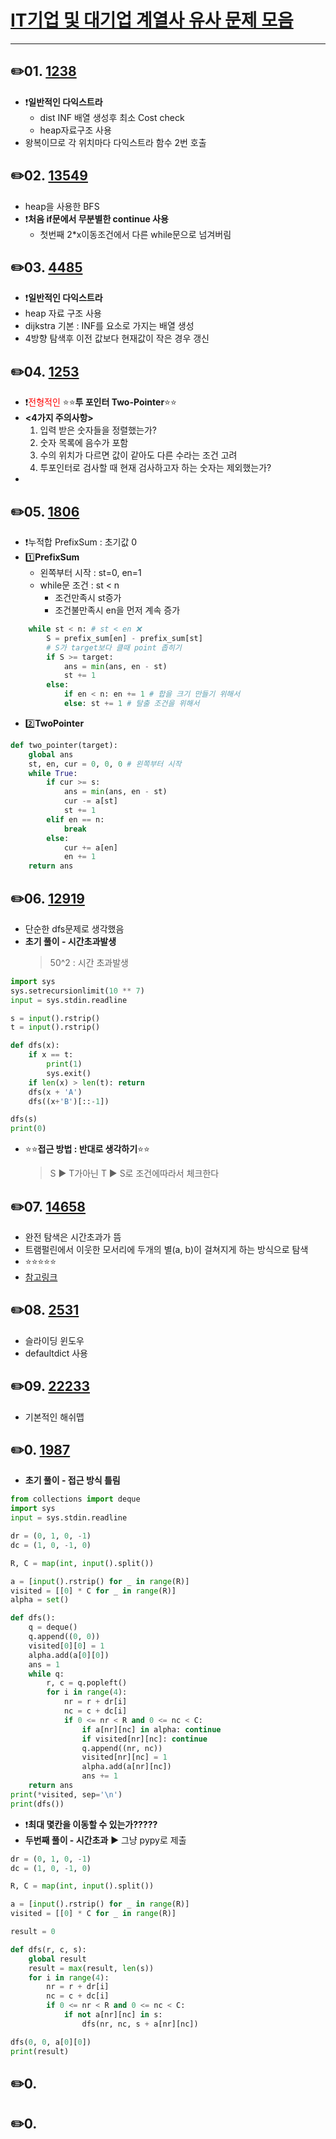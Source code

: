 # [IT기업 및 대기업 계열사 유사 문제 모음](https://www.acmicpc.net/workbook/view/8708)

---

## ✏️01. [1238](https://www.acmicpc.net/problem/1238)

- ❗️**일반적인 다익스트라**
  - dist INF 배열 생성후 최소 Cost check
  - heap자료구조 사용
- 왕복이므로 각 위치마다 다익스트라 함수 2번 호출

## ✏️02. [13549](https://www.acmicpc.net/problem/13549)

- heap을 사용한 BFS
- ❗️**처음 if문에서 무분별한 continue 사용**
  - 첫번째 2\*x이동조건에서 다른 while문으로 넘겨버림

## ✏️03. [4485](https://www.acmicpc.net/problem/4485)

- ❗️**일반적인 다익스트라**
- heap 자료 구조 사용
- dijkstra 기본 : INF를 요소로 가지는 배열 생성
- 4방향 탐색후 이전 값보다 현재값이 작은 경우 갱신

## ✏️04. [1253](https://www.acmicpc.net/problem/1253)

- ❗️<span style="color:red">전형적인 </span>⭐️⭐️**투 포인터 Two-Pointer**⭐️⭐️
- **<4가지 주의사항>**
  1. 입력 받은 숫자들을 정렬했는가?
  2. 숫자 목록에 음수가 포함
  3. 수의 위치가 다르면 값이 같아도 다른 수라는 조건 고려
  4. 투포인터로 검사할 때 현재 검사하고자 하는 숫자는 제외했는가?
-

## ✏️05. [1806](https://www.acmicpc.net/problem/1806)

- ❗️누적합 PrefixSum : 초기값 0
- 1️⃣**PrefixSum**
  - 왼쪽부터 시작 : st=0, en=1
  - while문 조건 : st < n
    - 조건만족시 st증가
    - 조건불만족시 en을 먼저 계속 증가

```python
    while st < n: # st < en ❌
        S = prefix_sum[en] - prefix_sum[st]
        # S가 target보다 클때 point 좁히기
        if S >= target:
            ans = min(ans, en - st)
            st += 1
        else:
            if en < n: en += 1 # 합을 크기 만들기 위해서
            else: st += 1 # 탈출 조건을 위해서
```

- 2️⃣**TwoPointer**

```python
def two_pointer(target):
    global ans
    st, en, cur = 0, 0, 0 # 왼쪽부터 시작
    while True:
        if cur >= s:
            ans = min(ans, en - st)
            cur -= a[st]
            st += 1
        elif en == n:
            break
        else:
            cur += a[en]
            en += 1
    return ans
```

## ✏️06. [12919](https://www.acmicpc.net/problem/12919)

- 단순한 dfs문제로 생각했음
- **초기 풀이 - 시간초과발생**
  > 50^2 : 시간 초과발생

```python
import sys
sys.setrecursionlimit(10 ** 7)
input = sys.stdin.readline

s = input().rstrip()
t = input().rstrip()

def dfs(x):
    if x == t:
        print(1)
        sys.exit()
    if len(x) > len(t): return
    dfs(x + 'A')
    dfs((x+'B')[::-1])

dfs(s)
print(0)
```

- ⭐️⭐️**접근 방법 : 반대로 생각하기**⭐️⭐️
  > S ▶️ T가아닌
  > T ▶️ S로 조건에따라서 체크한다

## ✏️07. [14658](https://www.acmicpc.net/problem/14658)

- 완전 탐색은 시간초과가 뜸
- 트램펄린에서 이웃한 모서리에 두개의 별(a, b)이 걸쳐지게 하는 방식으로 탐색
- ⭐️⭐️⭐️⭐️⭐️
- [참고링크](https://astrid-dm.tistory.com/463)

## ✏️08. [2531](https://www.acmicpc.net/problem/2531)

- 슬라이딩 윈도우
- defaultdict 사용

## ✏️09. [22233](https://www.acmicpc.net/problem/22233)

- 기본적인 해쉬맵

## ✏️0. [1987](https://www.acmicpc.net/problem/1987)

- **초기 풀이 - 접근 방식 틀림**

```python
from collections import deque
import sys
input = sys.stdin.readline

dr = (0, 1, 0, -1)
dc = (1, 0, -1, 0)

R, C = map(int, input().split())

a = [input().rstrip() for _ in range(R)]
visited = [[0] * C for _ in range(R)]
alpha = set()

def dfs():
    q = deque()
    q.append((0, 0))
    visited[0][0] = 1
    alpha.add(a[0][0])
    ans = 1
    while q:
        r, c = q.popleft()
        for i in range(4):
            nr = r + dr[i]
            nc = c + dc[i]
            if 0 <= nr < R and 0 <= nc < C:
                if a[nr][nc] in alpha: continue
                if visited[nr][nc]: continue
                q.append((nr, nc))
                visited[nr][nc] = 1
                alpha.add(a[nr][nc])
                ans += 1
    return ans
print(*visited, sep='\n')
print(dfs())
```

- ❗️**최대 몇칸을 이동할 수 있는가?????**
- **두번째 풀이 - 시간초과**
  ▶️ 그냥 pypy로 제출

```python
dr = (0, 1, 0, -1)
dc = (1, 0, -1, 0)

R, C = map(int, input().split())

a = [input().rstrip() for _ in range(R)]
visited = [[0] * C for _ in range(R)]

result = 0

def dfs(r, c, s):
    global result
    result = max(result, len(s))
    for i in range(4):
        nr = r + dr[i]
        nc = c + dc[i]
        if 0 <= nr < R and 0 <= nc < C:
            if not a[nr][nc] in s:
                dfs(nr, nc, s + a[nr][nc])

dfs(0, 0, a[0][0])
print(result)
```

## ✏️0. [](https://www.acmicpc.net/problem/)

## ✏️0. [](https://www.acmicpc.net/problem/)
